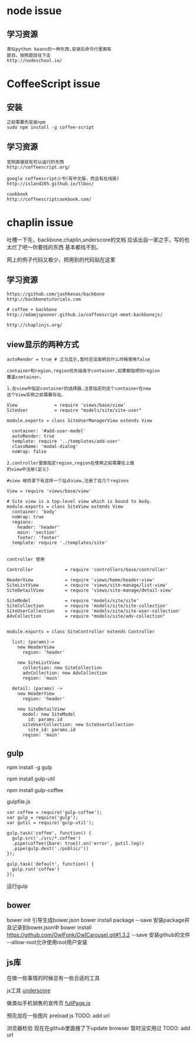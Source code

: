 node issue
===

学习资源
---
    类似python koans的一种东西,安装后命令行里面有
    题目，按照题目往下走
    http://nodeschool.io/

CoffeeScript issue
===
    
安装
---
    之前需要先安装npm
    sudo npm install -g coffee-script

学习资源
---
    官网直接就有可以运行的东西
    http://coffeescript.org/

    google coffeescript小书(有中文版，而且有在线版)
    http://island205.github.io/tlboc/

    cookbook
    http://coffeescriptcookbook.com/

chaplin issue
===

吐槽一下先，backbone,chaplin,underscore的文档
应该出自一家之手，写的也太烂了吧～你要找的东西
基本都找不到。

网上的例子代码又极少，把用到的代码贴在这里

学习资源
---
    https://github.com/jashkenas/backbone
    http://backbonetutorials.com

    # coffee + backbone
    http://adamjspooner.github.io/coffeescript-meet-backbonejs/ 

    http://chaplinjs.org/

view显示的两种方式
---
    autoRender = true # 立马显示,暂时还没高明白什么时候使用false

    container和region,region优先级高于container,如果都指明则region
    覆盖container。

    1.在view中指定container的选择器,注意指定的这个container在new
    这个View实例之前需要存在。

    View              = require 'views/base/view'
    SiteUser          = require "models/site/site-user"

    module.exports = class SiteUserManagerView extends View

      container: '#add-user-model'
      autoRender: true
      template: require '../templates/add-user'
      className: 'modal-dialog'
      noWrap: false

    2.controller里面指定region,region在使用之前需要在上面
    的view中注册(定义)

    #view 根目录下有这样一个站点view,注册了这几个regions

    View = require 'views/base/view'

    # Site view is a top-level view which is bound to body.
    module.exports = class SiteView extends View
      container: 'body'
      noWrap: true
      regions:
        header: 'header'
        main: 'section'
        footer: 'footer'
      template: require './templates/site'


    controller 使用

    Controller            = require 'controllers/base/controller'

    HeaderView            = require 'views/home/header-view'
    SiteListView          = require 'views/site-manage/list-view'
    SiteDetailView        = require 'views/site-manage/detail-view'

    SiteModel             = require 'models/site/site'
    SiteCollection        = require 'models/site/site-collection'
    SiteUserCollection    = require 'models/site/site-user-collection'
    AdvCollection         = require "models/site/adv-collection"


    module.exports = class SiteController extends Controller

      list: (params)->
        new HeaderView
          region: 'header'
        
        new SiteListView
          collection: new SiteCollection
          advCollection: new AdvCollection
          region: 'main'

      detail: (params) ->
        new HeaderView
          region: 'header'

        new SiteDetailView
          model: new SiteModel
            id: params.id
          siteUserCollection: new SiteUserCollection
            site_id: params.id
          region: 'main'

gulp
---

npm install -g gulp

npm install gulp-util

npm install gulp-coffee

gulpfile.js

    var coffee = require('gulp-coffee');
    var gulp = require('gulp');
    var gutil = require('gulp-util');

    gulp.task('coffee', function() {
      gulp.src('./src/*.coffee')
      .pipe(coffee({bare: true}).on('error', gutil.log))
      .pipe(gulp.dest('./public/'))
    });

    gulp.task('default', function() {
      gulp.run('coffee')
    });

运行gulp

bower
---

bower init 引导生成bower.json
bower install package --save 安装package并且记录到bower.json中
bower install https://github.com/OwlFonk/OwlCarousel.git#1.3.2 --save 安装github的文件
--allow-root允许使用root用户安装

js库
---

在做一些事情的时候总有一些合适的工具

js工具 [underscore](https://github.com/jashkenas/underscore)

做类似手机销售的宣传页 [fullPage.js](https://github.com/alvarotrigo/fullPage.js)

预先加在一些图片 preload js TODO: add url

浏览器检验  现在在github里面搜了下update browser 暂时没实用过 TODO: add url
